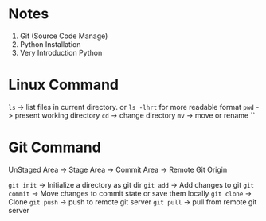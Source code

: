 # Notes


1. Git (Source Code Manage)
2. Python Installation
3. Very Introduction Python


# Linux Command

`ls` -> list files in current directory. or `ls -lhrt` for more readable format
`pwd` -> present working directory
`cd` -> change directory
`mv` -> move or rename
``


# Git Command

UnStaged Area -> Stage Area -> Commit Area -> Remote Git Origin

`git init` -> Initialize a directory as git dir
`git add` -> Add changes to git
`git commit` -> Move changes to commit state or save them locally
`git clone` -> Clone 
`git push` -> push to remote git server
`git pull` -> pull from remote git server

